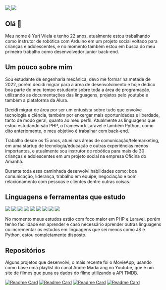 <div>
    <a target='_blank' href="https://www.instagram.com/yurivilela1704/">
        <img src="https://img.shields.io/badge/Instagram-E4405F?style=for-the-badge&logo=instagram&logoColor=white">
    </a>
    <a target='_blank' href="https://www.linkedin.com/in/yuri-vilela/">
        <img src="https://img.shields.io/badge/LinkedIn-0077B5?style=for-the-badge&logo=linkedin&logoColor=white">
    </a>
</div>

## Olá 👋

Meu nome é Yuri Vilela e tenho 22 anos, atualmente estou trabalhando como instrutor de robótica com Arduino em um projeto social voltado para crianças e adolescentes, e no momento também estou em busca do meu primeiro trabalho como desenvolvedor junior back-end.

## Um pouco sobre mim

Sou estudante de engenharia mecânica, devo me formar na metade de 2022, porém decidi migrar para a área de desenvolvimento e hoje dedico boa parte do meu tempo estudante sobre toda a área de programação, utilizando as documentações das linguagens, projetos pelo youtube e também a plataforma da Alura. 

Decidi migrar de área por ser um entusista sobre tudo que envolve tecnologia e ciência, também por enxergar mais oportunidades e liberdade, tanto de modo geral, quanto ao meu perfil. Atualmente as linguagens que estou estudando são PHP, o framework Laravel e também Python, como dito anteriomente, o meu objetivo é trabalhar com back-end. 

Trabalho desde os 15 anos, atuei nas áreas de comunicação/telemarketing, em uma startup de tecnologia/educação e outras experiências menos importantes, e atualmente sou instrutor de robótica para mais de 30 crianças e adolescentes em um projeto social na empresa Oficina do Amanhã. 

Durante toda essa caminhada desenvolvi habilidades como: boa comunicação, liderança, trabalho em equipe, negociação e bom relacionamento com pessoas e clientes dentre outras coisas. 

## Linguagens e ferramentas que estudo
<p>
  <img src="https://img.shields.io/badge/PHP-777BB4?style=for-the-badge&logo=php&logoColor=white"/>
  <img src="https://img.shields.io/badge/Laravel-FF2D20?style=for-the-badge&logo=laravel&logoColor=white"/>
  <img src="https://img.shields.io/badge/Composer-885630?style=for-the-badge&logo=Composer&logoColor=white"/>
  <img src="https://img.shields.io/badge/HTML5-E34F26?style=for-the-badge&logo=html5&logoColor=white"/>
  <img src="https://img.shields.io/badge/CSS3-1572B6?style=for-the-badge&logo=css3&logoColor=white"/>
  <img src="https://img.shields.io/badge/JavaScript-323330?style=for-the-badge&logo=javascript&logoColor=F7DF1E"/>
  <img src="https://img.shields.io/badge/Python-FFD43B?style=for-the-badge&logo=python&logoColor=darkgreen"/>
  <img src="https://img.shields.io/badge/Tailwind_CSS-38B2AC?style=for-the-badge&logo=tailwind-css&logoColor=white"/>
  <img src="https://img.shields.io/badge/MySQL-005C84?style=for-the-badge&logo=mysql&logoColor=white" />
</p>

No momento meus estudos estão com foco maior em PHP e Laravel, porém tenho facilidade em aprender e caso necessário aprender outras linguagens ou incrementar os estudos em linguagens que sei menos como JS e Python, estou completamente disposto.

## Repositórios 
<p>Alguns projetos que desenvolvi, o mais recente foi o MovieApp, usando como base uma playlist do canal Andre Madarang no Youtube, que é um site de filmes que puxa os dados do filme utilizando a API TMDB.</p>

[![Readme Card](https://github-readme-stats.vercel.app/api/pin/?username=yurivilela1704&repo=MovieApp)](https://github.com/yurivilela1704/MovieApp)
[![Readme Card](https://github-readme-stats.vercel.app/api/pin/?username=yurivilela1704&repo=TodoList)](https://github.com/yurivilela1704/TodoList)
[![Readme Card](https://github-readme-stats.vercel.app/api/pin/?username=yurivilela1704&repo=SeuFilme)](https://github.com/yurivilela1704/SeuFilme)
[![Readme Card](https://github-readme-stats.vercel.app/api/pin/?username=yurivilela1704&repo=PythonCalculator)](https://github.com/yurivilela1704/PythonCalculator)
